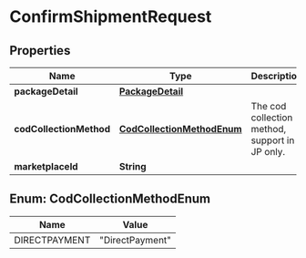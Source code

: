 
# ConfirmShipmentRequest

## Properties
Name | Type | Description | Notes
------------ | ------------- | ------------- | -------------
**packageDetail** | [**PackageDetail**](PackageDetail.md) |  | 
**codCollectionMethod** | [**CodCollectionMethodEnum**](#CodCollectionMethodEnum) | The cod collection method, support in JP only.  |  [optional]
**marketplaceId** | **String** |  | 


<a name="CodCollectionMethodEnum"></a>
## Enum: CodCollectionMethodEnum
Name | Value
---- | -----
DIRECTPAYMENT | &quot;DirectPayment&quot;



